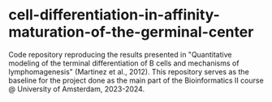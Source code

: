 # cell-differentiation-in-affinity-maturation-of-the-germinal-center
Code repository reproducing the results presented in "Quantitative modeling of the terminal differentiation of B cells and mechanisms of lymphomagenesis" (Martinez et al., 2012). This repository serves as the baseline for the project done as the main part of the Bioinformatics II course @ University of Amsterdam, 2023-2024.